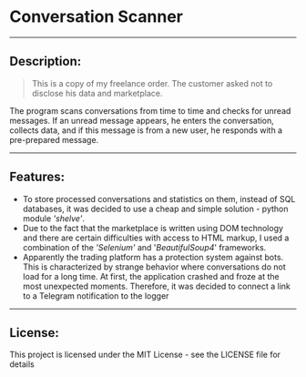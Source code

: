 # Conversation Scanner

---
## Description:
>This is a copy of my freelance order. The customer asked not to disclose his data and marketplace.
> 
The program scans conversations from time to time and checks for unread messages. If an unread message appears, he enters the conversation, collects data, and if this message is from a new user, he responds with a pre-prepared message.

---
## Features:
- To store processed conversations and statistics on them, instead of SQL databases, it was decided to use a cheap and simple solution - python module _'shelve'_.
- Due to the fact that the marketplace is written using DOM technology and there are certain difficulties with access to HTML markup, I used a combination of the _'Selenium'_ and '_BeautifulSoup4_' frameworks.
- Apparently the trading platform has a protection system against bots. This is characterized by strange behavior where conversations do not load for a long time. At first, the application crashed and froze at the most unexpected moments. Therefore, it was decided to connect a link to a Telegram notification to the logger

---

## License:

This project is licensed under the MIT License - see the LICENSE file for details
